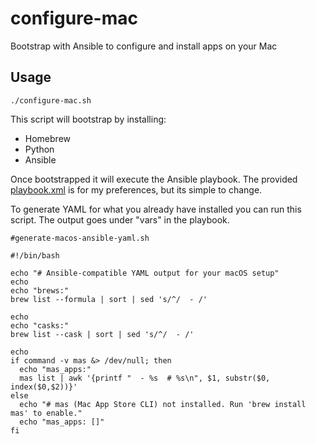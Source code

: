 # configure-mac

Bootstrap with Ansible to configure and install apps on your Mac

## Usage 

```
./configure-mac.sh  
```

This script will bootstrap by installing:
- Homebrew
- Python
- Ansible

Once bootstrapped it will execute the Ansible playbook.
The provided [playbook.xml](playbook.xml) is for my preferences, but its simple to change.

To generate YAML for what you already have installed you can run this script. The output goes under "vars" in the playbook.

```
#generate-macos-ansible-yaml.sh

#!/bin/bash

echo "# Ansible-compatible YAML output for your macOS setup"
echo
echo "brews:"
brew list --formula | sort | sed 's/^/  - /'

echo
echo "casks:"
brew list --cask | sort | sed 's/^/  - /'

echo
if command -v mas &> /dev/null; then
  echo "mas_apps:"
  mas list | awk '{printf "  - %s  # %s\n", $1, substr($0, index($0,$2))}'
else
  echo "# mas (Mac App Store CLI) not installed. Run 'brew install mas' to enable."
  echo "mas_apps: []"
fi

```
